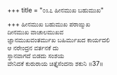 +++
title = "೦೩೭ ಹೀನಮುಖ ಬಹುಮುಖ"

+++
ಹೀನಮುಖ ಬಹುಮುಖ ಪರಾಙ್ಮುಖ  
ದೀನಮುಖ ವಾಚಾಲಮುಖವ  
ಜ್ಞಾನಮುಖವಂತರ್ಮುಖ ಬಹಿರ್ಮುಖದ ಕಾರ್ಯದಲಿ  
ಆ ನರೇಂದ್ರನ ವರ್ತನಕೆ ದು  
ಸ್ಥಾನವಾಗದೆ ಬಿಡದು ಸಂಶಯ   
ವೇನಿದಕೆ ಕುರುರಾಯ ಚಿತ್ತೈಸೆಂದನಾ ಶಕುನಿ    ॥37॥